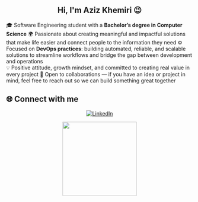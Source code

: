 <h2 align="center"> Hi, I'm Aziz Khemiri 😉 </h2>  

🎓 Software Engineering student with a **Bachelor’s degree in Computer Science**
🌍 Passionate about creating meaningful and impactful solutions that make life easier and connect people to the information they need
⚙️ Focused on **DevOps practices**: building automated, reliable, and scalable solutions to streamline workflows and bridge the gap between development and operations  
💡 Positive attitude, growth mindset, and committed to creating real value in every project
🤝 Open to collaborations — if you have an idea or project in mind, feel free to reach out so we can build something great together

## 🌐 Connect with me  
<p align="center">
  <a href="https://linkedin.com/in/azizkhemiri" target="_blank">
    <img src="https://img.shields.io/badge/LinkedIn-%231E77B5.svg?&style=for-the-badge&logo=linkedin&logoColor=white" alt="LinkedIn"/>
  </a>
</p>

<p align="center">
   <img src="https://github.com/thompsonemerson/thompsonemerson/raw/master/cover-thompson.png" height="200" target="_blanck"/>
</p>
